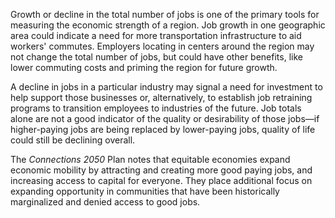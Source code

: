Growth or decline in the total number of jobs is one of the primary tools for measuring the economic strength of a region. Job growth in one geographic area could indicate a need for more transportation infrastructure to aid workers' commutes. Employers locating in centers around the region may not change the total number of jobs, but could have other benefits, like lower commuting costs and priming the region for future growth.

A decline in jobs in a particular industry may signal a need for investment to help support those businesses or, alternatively, to establish job retraining programs to transition employees to industries of the future. Job totals alone are not a good indicator of the quality or desirability of those jobs—if higher-paying jobs are being replaced by lower-paying jobs, quality of life could still be declining overall. 

The _Connections 2050_ Plan notes that equitable economies expand economic mobility by attracting and creating more good paying jobs, and increasing access to capital for everyone. They place additional focus on expanding opportunity in communities that have been historically marginalized and denied access to good jobs.
